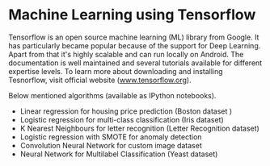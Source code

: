 # Machine Learning using Tensorflow

Tensorflow is an open source machine learning (ML) library from Google. It has particularly became popular because of the support for Deep Learning. Apart from that it's highly scalable and can run locally on Android. The documentation is well maintained and several tutorials available for different expertise levels. To learn more about downloading and installing Tesnorflow, visit official website (www.tensorflow.org).

Below mentioned algorithms (available as IPython notebooks). 

* Linear regression for housing price prediction (Boston dataset )
* Logistic regression for multi-class classification (Iris dataset)
* K Nearest Neighbours for letter recognition (Letter Recognition dataset)
* Logistic regression with SMOTE for anomaly detection
* Convolution Neural Network for custom image dataset
* Neural Network for Multilabel Classification (Yeast dataset)

